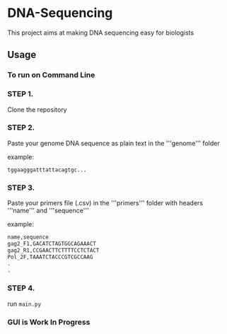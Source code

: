 # DNA-Sequencing

This project aims at making DNA sequencing easy for biologists

## Usage

### To run on Command Line

### STEP 1. 

Clone the repository

### STEP 2. 

Paste your genome DNA sequence as plain text in the '''genome''' folder

example:

```tggaagggatttattacagtgc...```

### STEP 3. 

Paste your primers file (.csv) in the '''primers''' folder with headers '''name''' and '''sequence'''

example:

```python
name,sequence
gag2_F1,GACATCTAGTGGCAGAAACT
gag2_R1,CCGAACTTCTTTTCCTCTACT
Pol_2F,TAAATCTACCCGTCGCCAAG
.
.
```

### STEP 4.
run ```main.py```


### GUI is Work In Progress
